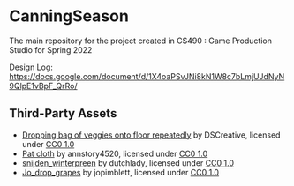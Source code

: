 # CanningSeason
The main repository for the project created in CS490 : Game Production Studio for Spring 2022

Design Log: https://docs.google.com/document/d/1X4oaPSvJNi8kN1W8c7bLmjUJdNyN9QlpE1vBpF_QrRo/

## Third-Party Assets

- [Dropping bag of veggies onto floor repeatedly](https://freesound.org/people/DSCreative/sounds/436495/) by DSCreative, licensed under [CC0 1.0](https://creativecommons.org/publicdomain/zero/1.0/)
- [Pat cloth](https://freesound.org/people/annstory4520/sounds/513428/) by annstory4520, licensed under [CC0 1.0](https://creativecommons.org/publicdomain/zero/1.0/)
- [snijden_winterpreen](https://freesound.org/people/dutchlady/sounds/360794/) by dutchlady, licensed under [CC0 1.0](https://creativecommons.org/publicdomain/zero/1.0/)
- [Jo_drop_grapes](https://freesound.org/people/jopimblett/sounds/388744/) by jopimblett, licensed under [CC0 1.0](https://creativecommons.org/publicdomain/zero/1.0/)
